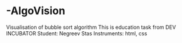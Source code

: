 # -AlgoVision
Visualisation of bubble sort algorithm
This is education task from DEV INCUBATOR Student: Negreev Stas 
Instruments: html, css
